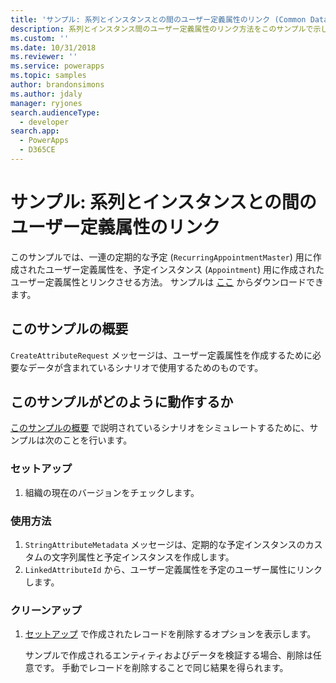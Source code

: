 ```yaml
---
title: 'サンプル: 系列とインスタンスとの間のユーザー定義属性のリンク (Common Data Service) | Microsoft Docs'
description: 系列とインスタンス間のユーザー定義属性のリンク方法をこのサンプルで示します。
ms.custom: ''
ms.date: 10/31/2018
ms.reviewer: ''
ms.service: powerapps
ms.topic: samples
author: brandonsimons
ms.author: jdaly
manager: ryjones
search.audienceType:
  - developer
search.app:
  - PowerApps
  - D365CE
---
```

# <a name="sample-link-custom-attributes-between-series-and-instances"></a>サンプル: 系列とインスタンスとの間のユーザー定義属性のリンク

このサンプルでは、一連の定期的な予定 (`RecurringAppointmentMaster`) 用に作成されたユーザー定義属性を、予定インスタンス (`Appointment`) 用に作成されたユーザー定義属性とリンクさせる方法。 サンプルは [ここ](https://github.com/Microsoft/PowerApps-Samples/tree/master/cds/orgsvc/C%23/LinkAttributes) からダウンロードできます。

## <a name="what-this-sample-does"></a>このサンプルの概要

`CreateAttributeRequest` メッセージは、ユーザー定義属性を作成するために必要なデータが含まれているシナリオで使用するためのものです。

## <a name="how-this-sample-works"></a>このサンプルがどのように動作するか

[このサンプルの概要](#what-this-sample-does) で説明されているシナリオをシミュレートするために、サンプルは次のことを行います。

### <a name="setup"></a>セットアップ

1. 組織の現在のバージョンをチェックします。

### <a name="demonstrate"></a>使用方法

1. `StringAttributeMetadata` メッセージは、定期的な予定インスタンスのカスタムの文字列属性と予定インスタンスを作成します。
2. `LinkedAttributeId` から、ユーザー定義属性を予定のユーザー属性にリンクします。

### <a name="clean-up"></a>クリーンアップ

1. [セットアップ](#setup) で作成されたレコードを削除するオプションを表示します。

    サンプルで作成されるエンティティおよびデータを検証する場合、削除は任意です。 手動でレコードを削除することで同じ結果を得られます。

